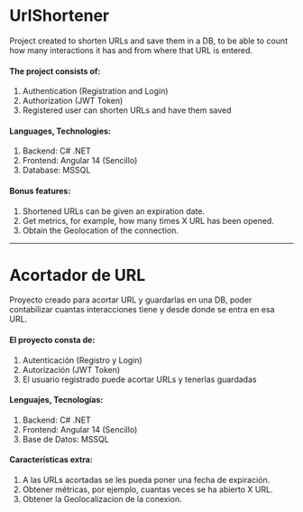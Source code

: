 # UrlShortener

Project created to shorten URLs and save them in a DB, to be able to count how many interactions it has and from where that URL is entered.

#### The project consists of:
1. Authentication (Registration and Login)
2. Authorization (JWT Token)
3. Registered user can shorten URLs and have them saved

#### Languages, Technologies:
1. Backend: C# .NET
2. Frontend: Angular 14 (Sencillo)
3. Database: MSSQL

#### Bonus features:
1. Shortened URLs can be given an expiration date.
2. Get metrics, for example, how many times X URL has been opened.
3. Obtain the Geolocation of the connection.

---

# Acortador de URL

Proyecto creado para acortar URL y guardarlas en una DB, poder contabilizar cuantas interacciones tiene y desde donde se entra en esa URL.

#### El proyecto consta de:
1. Autenticación (Registro y Login)
2. Autorización (JWT Token)
3. El usuario registrado puede acortar URLs y tenerlas guardadas

#### Lenguajes, Tecnologías:
1. Backend: C# .NET
2. Frontend: Angular 14 (Sencillo)
3. Base de Datos: MSSQL

#### Características extra:
1. A las URLs acortadas se les pueda poner una fecha de expiración.
2. Obtener métricas, por ejemplo, cuantas veces se ha abierto X URL.
3. Obtener la Geolocalizacion de la conexion.

